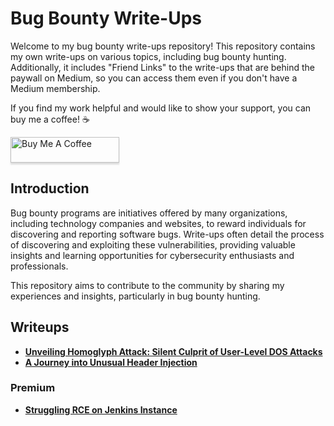 # Bug Bounty Write-Ups

Welcome to my bug bounty write-ups repository! This repository contains my own write-ups on various topics, including bug bounty hunting. Additionally, it includes "Friend Links" to the write-ups that are behind the paywall on Medium, so you can access them even if you don't have a Medium membership.

If you find my work helpful and would like to show your support, you can buy me a coffee! ☕

<a href="https://www.buymeacoffee.com/imusabkhan" target="_blank">
  <img src="https://www.buymeacoffee.com/assets/img/custom_images/orange_img.png" alt="Buy Me A Coffee" style="height: 41px !important;width: 174px !important;box-shadow: 0px 3px 2px 0px rgba(190, 190, 190, 0.5) !important;-webkit-box-shadow: 0px 3px 2px 0px rgba(190, 190, 190, 0.5) !important;">
</a>

## Introduction

Bug bounty programs are initiatives offered by many organizations, including technology companies and websites, to reward individuals for discovering and reporting software bugs. Write-ups often detail the process of discovering and exploiting these vulnerabilities, providing valuable insights and learning opportunities for cybersecurity enthusiasts and professionals.

This repository aims to contribute to the community by sharing my experiences and insights, particularly in bug bounty hunting.

## Writeups

- **[Unveiling Homoglyph Attack: Silent Culprit of User-Level DOS Attacks](https://medium.com/@imusabkhan/unveiling-homoglyph-silent-culprit-of-user-level-dos-attacks-86a0576bca3a)**
- **[A Journey into Unusual Header Injection](https://medium.com/@imusabkhan/a-journey-into-unusual-header-injection-693cc0ddecc6)**

### Premium
- **[Struggling RCE on Jenkins Instance](https://medium.com/@imusabkhan/struggling-rce-on-jenkins-instance-8851af98b7e6)**


